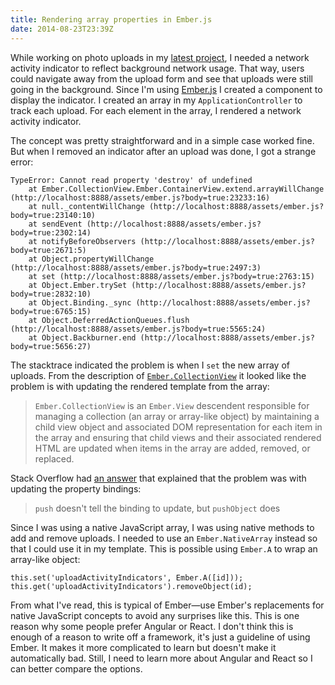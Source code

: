 ```yaml
---
title: Rendering array properties in Ember.js
date: 2014-08-23T23:39Z
---
```

While working on photo uploads in my [latest project][], I needed a network activity indicator to reflect background network usage.
That way, users could navigate away from the upload form and see that uploads were still going in the background.
Since I'm using [Ember.js][] I created a component to display the indicator.
I created an array in my `ApplicationController` to track each upload.
For each element in the array, I rendered a network activity indicator.

The concept was pretty straightforward and in a simple case worked fine.
But when I removed an indicator after an upload was done, I got a strange error:

    TypeError: Cannot read property 'destroy' of undefined
        at Ember.CollectionView.Ember.ContainerView.extend.arrayWillChange (http://localhost:8888/assets/ember.js?body=true:23233:16)
        at null._contentWillChange (http://localhost:8888/assets/ember.js?body=true:23140:10)
        at sendEvent (http://localhost:8888/assets/ember.js?body=true:2302:14)
        at notifyBeforeObservers (http://localhost:8888/assets/ember.js?body=true:2671:5)
        at Object.propertyWillChange (http://localhost:8888/assets/ember.js?body=true:2497:3)
        at set (http://localhost:8888/assets/ember.js?body=true:2763:15)
        at Object.Ember.trySet (http://localhost:8888/assets/ember.js?body=true:2832:10)
        at Object.Binding._sync (http://localhost:8888/assets/ember.js?body=true:6765:15)
        at Object.DeferredActionQueues.flush (http://localhost:8888/assets/ember.js?body=true:5565:24)
        at Object.Backburner.end (http://localhost:8888/assets/ember.js?body=true:5656:27)

The stacktrace indicated the problem is when I `set` the new array of uploads.
From the description of [`Ember.CollectionView`][CollectionView] it looked like the problem is with updating the rendered template from the array:

> `Ember.CollectionView` is an `Ember.View` descendent responsible for managing a collection (an array or array-like object) by maintaining a child view object and associated DOM representation for each item in the array and ensuring that child views and their associated rendered HTML are updated when items in the array are added, removed, or replaced.

Stack Overflow had [an answer][] that explained that the problem was with updating the property bindings:

> `push` doesn't tell the binding to update, but `pushObject` does

Since I was using a native JavaScript array, I was using native methods to add and remove uploads.
I needed to use an `Ember.NativeArray` instead so that I could use it in my template.
This is possible using `Ember.A` to wrap an array-like object:

    this.set('uploadActivityIndicators', Ember.A([id]));
    this.get('uploadActivityIndicators').removeObject(id);

From what I've read, this is typical of Ember—use Ember's replacements for native JavaScript concepts to avoid any surprises like this.
This is one reason why some people prefer Angular or React.
I don't think this is enough of a reason to write off a framework, it's just a guideline of using Ember.
It makes it more complicated to learn but doesn't make it automatically bad.
Still, I need to learn more about Angular and React so I can better compare the options.

[an answer]: http://stackoverflow.com/a/16661864
[CollectionView]: http://emberjs.com/api/classes/Ember.CollectionView.html
[Ember.js]: http://emberjs.com/
[latest project]: https://github.com/adamstegman/photo_albums
